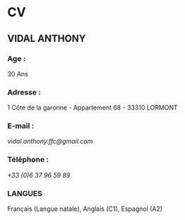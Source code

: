 # CV

## VIDAL ANTHONY

### Age :
30 Ans

### Adresse :
1 Côte de la garonne - Appartement 68 - 33310 LORMONT

### E-mail :
_vidal.anthony.ffc@gmail.com_

### Téléphone :
_+33 (0)6 37 96 59 89_

### 

### LANGUES
Français (Langue natale),
Anglais (C1),
Espagnol (A2)

